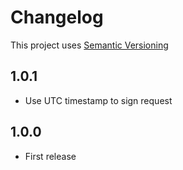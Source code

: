 # Changelog

This project uses [Semantic Versioning](http://semver.org)

## 1.0.1

* Use UTC timestamp to sign request

## 1.0.0

* First release
